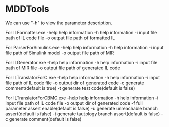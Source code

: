 # MDDTools
We can use "-h" to view the parameter description.

For ILFormatter.exe
-help    help information
-h       help information
-i       input file path of IL code file
-o       output file path of formatted IL

For ParserForSimulink.exe
-help    help information
-h       help information
-i       input file path of Simulink model
-o       output file path of MIR

For ILGenerator.exe
-help    help information
-h       help information
-i       input file path of MIR file
-o       output file path of generated IL code

For ILTranslatorForC.exe
-help    help information
-h       help information
-i       input file path of IL code file
-o       output dir of generated code
-c       generate comment(default is true)
-t       generate test code(default is false)

For ILTranslatorForCBMC.exe
-help    help information
-h       help information
-i       input file path of IL code file
-o       output dir of generated code
-f       full parameter assert enable(default is false)
-u       generate unreachable branch assert(default is false)
-t       generate tautology branch assert(default is false)
-c       generate comment(default is false)
